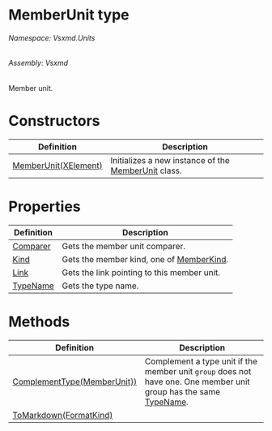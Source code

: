 <a name='T-Vsxmd-Units-MemberUnit'></a>
# MemberUnit type

###### Namespace:  Vsxmd.Units

###### Assembly:  Vsxmd

Member unit.

# Constructors

| Definition | Description |
|-|-|
| [MemberUnit(XElement)](/Vsxmd.Units/Constructors.md/#M-Vsxmd-Units-MemberUnit-#ctor-System-Xml-Linq-XElement-) | Initializes a new instance of the [MemberUnit](/Vsxmd.Units/MemberUnit.md/#T-Vsxmd-Units-MemberUnit) class. |

# Properties

| Definition | Description |
|-|-|
| [Comparer](/Vsxmd.Units/Comparer.md/#P-Vsxmd-Units-MemberUnit-Comparer) | Gets the member unit comparer. |
| [Kind](/Vsxmd.Units/Kind.md/#P-Vsxmd-Units-MemberUnit-Kind) | Gets the member kind, one of [MemberKind](/Vsxmd.Units/MemberKind.md/#T-Vsxmd-Units-MemberKind). |
| [Link](/Vsxmd.Units/Link.md/#P-Vsxmd-Units-MemberUnit-Link) | Gets the link pointing to this member unit. |
| [TypeName](/Vsxmd.Units/TypeName.md/#P-Vsxmd-Units-MemberUnit-TypeName) | Gets the type name. |

# Methods

| Definition | Description |
|-|-|
| [ComplementType(MemberUnit})](/Vsxmd.Units/ComplementType.md/#M-Vsxmd-Units-MemberUnit-ComplementType-System-Collections-Generic-IEnumerable{Vsxmd-Units-MemberUnit}-) | Complement a type unit if the member unit `group` does not have one. One member unit group has the same [TypeName](/Vsxmd.Units/TypeName.md/#P-Vsxmd-Units-MemberUnit-TypeName). |
| [ToMarkdown(FormatKind)](/Vsxmd.Units/ToMarkdown.md/#M-Vsxmd-Units-MemberUnit-ToMarkdown-Vsxmd-Units-FormatKind-) |  |
